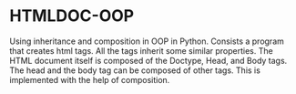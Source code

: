 # HTMLDOC-OOP
Using inheritance and composition in OOP in Python. 
Consists a program that creates html tags. All the tags inherit some similar properties.
The HTML document itself is composed of the Doctype, Head, and Body tags. The head and the body tag can be composed of other tags. This is implemented with the help of composition.
